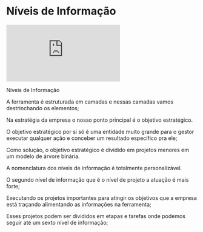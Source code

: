 # Níveis de Informação

<div class="video-container">
  <iframe
    src="https://player.vimeo.com/video/1121166648"
    title="Tutoria Vimeo"
    frameborder="0"
    allow="autoplay; fullscreen; picture-in-picture"
    allowfullscreen>
  </iframe>
</div>


Níveis de Informação

A ferramenta é estruturada em camadas e nessas camadas vamos destrinchando os elementos;

Na estratégia da empresa o nosso ponto principal é o objetivo estratégico.

O objetivo estratégico por si só é uma entidade muito grande para o gestor executar qualquer ação e conceber um resultado específico pra ele;

Como solução, o objetivo estratégico é dividido em projetos menores em um modelo de árvore binária.

A nomenclatura dos níveis de informação é totalmente personalizável.

O segundo nível de informação que é o nível de projeto a atuação é mais forte;

Executando os projetos importantes para atingir os objetivos que a empresa está traçando alimentando as informações na ferramenta;

Esses projetos podem ser divididos em etapas e tarefas onde podemos seguir até um sexto nível de informação;

